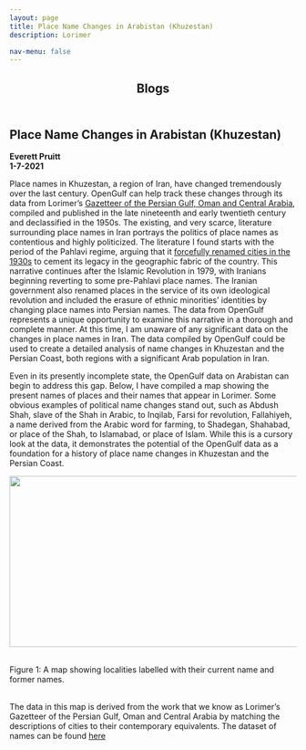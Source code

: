 ```yaml
---
layout: page
title: Place Name Changes in Arabistan (Khuzestan)
description: Lorimer

nav-menu: false
---
```


<head>
<style>
img, figure {
  display: block;
  margin-left: auto;
  margin-right: auto;
  text-align: center;
}
</style>
</head>
<section id="one">
	<div class="inner">
		<header class="major">
			<h1>Blogs</h1>
		</header>
<h2 id="content">Place Name Changes in Arabistan (Khuzestan)</h2>
    <b>Everett Pruitt</b>
    <br>
    <b>1-7-2021</b>

<br>
<p>
Place names in Khuzestan, a region of Iran, have changed tremendously over the last century. OpenGulf can help track these changes through its data from Lorimer’s <a href="https://archive.org/details/in.ernet.dli.2015.206963" class="link">Gazetteer of the Persian Gulf, Oman and Central Arabia</a>, compiled and published in the late nineteenth and early twentieth century and declassified in the 1950s. The existing, and very scarce, literature surrounding place names in Iran portrays the politics of place names as contentious and highly politicized. The literature I found starts with the period of the Pahlavi regime, arguing that it <a href="https://www.jstor.org/stable/215071" class="link">forcefully renamed cities in the 1930s</a> to cement its legacy in the geographic fabric of the country. This narrative continues after the Islamic Revolution in 1979, with Iranians beginning reverting to some pre-Pahlavi place names. The Iranian government also renamed places in the service of its own ideological revolution and included the erasure of ethnic minorities’ identities by changing place names into Persian names. The data from OpenGulf represents a unique opportunity to examine this narrative in a thorough and complete manner. At this time, I am unaware of any significant data on the changes in place names in Iran. The data compiled by OpenGulf could be used to create a detailed analysis of name changes in Khuzestan and the Persian Coast, both regions with a significant Arab population in Iran.
</p>
Even in its presently incomplete state, the OpenGulf data on Arabistan can begin to address this gap. Below, I have compiled a map showing the present names of places and their names that appear in Lorimer. Some obvious examples of political name changes stand out, such as Abdush Shah, slave of the Shah in Arabic, to Inqilab, Farsi for revolution, Fallahiyeh, a name derived from the Arabic word for farming, to Shadegan, Shahabad, or place of the Shah, to Islamabad, or place of Islam. While this is a cursory look at the data, it demonstrates the potential of the OpenGulf data as a foundation for a history of place name changes in Khuzestan and the Persian Coast.
<p>
<img src="../assets/images/namechanges1.jpg" style="width:600px;height:300px;"></p>
<br>
Figure 1: A map showing localities labelled with their current name and former names.<br>
<br>
<p>
The data in this map is derived from the work that we know as Lorimer’s Gazetteer of the Persian Gulf, Oman and Central Arabia by matching the descriptions of cities to their contemporary equivalents. The dataset of names can be found
<a href="https://github.com/opengulf/Lorimer_data/blob/master/name_changes_Arabistan.csv" class="link">here</a>
</p>
